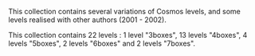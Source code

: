 This collection contains several variations of Cosmos levels, and some levels realised with other authors (2001 - 2002).

This collection contains 22 levels : 1 level "3boxes", 13 levels "4boxes", 4 levels "5boxes",  2 levels "6boxes" and 2 levels "7boxes".

